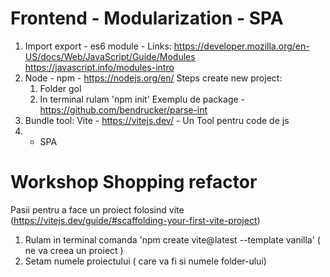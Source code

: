 # Frontend - Modularization - SPA

1. Import export - es6 module -
Links: 
https://developer.mozilla.org/en-US/docs/Web/JavaScript/Guide/Modules
https://javascript.info/modules-intro
2. Node - npm - https://nodejs.org/en/ 
  Steps create new project: 
    1. Folder gol 
    2. In terminal rulam 'npm init'
  Exemplu de package - https://github.com/bendrucker/parse-int
3. Bundle tool: Vite - https://vitejs.dev/ - Un Tool pentru code de js
4. * SPA

# Workshop Shopping refactor

Pasii pentru a face un proiect folosind vite (https://vitejs.dev/guide/#scaffolding-your-first-vite-project)
1. Rulam in terminal comanda 'npm create vite@latest --template vanilla' ( ne va creea un proiect )
2. Setam numele proiectului ( care va fi si numele folder-ului)